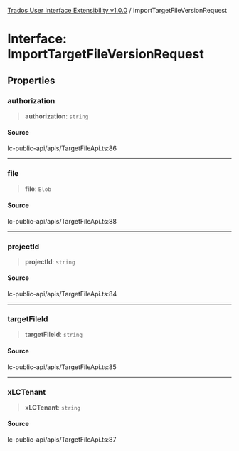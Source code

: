 [Trados User Interface Extensibility v1.0.0](../wiki/globals) / ImportTargetFileVersionRequest

# Interface: ImportTargetFileVersionRequest

## Properties

### authorization

> **authorization**: `string`

#### Source

lc-public-api/apis/TargetFileApi.ts:86

***

### file

> **file**: `Blob`

#### Source

lc-public-api/apis/TargetFileApi.ts:88

***

### projectId

> **projectId**: `string`

#### Source

lc-public-api/apis/TargetFileApi.ts:84

***

### targetFileId

> **targetFileId**: `string`

#### Source

lc-public-api/apis/TargetFileApi.ts:85

***

### xLCTenant

> **xLCTenant**: `string`

#### Source

lc-public-api/apis/TargetFileApi.ts:87

